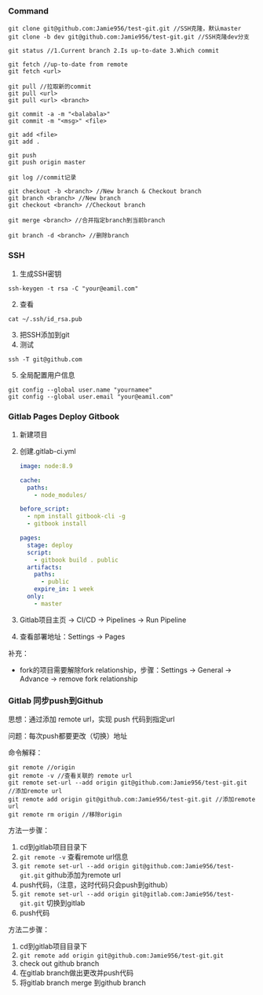 ### Command
```
git clone git@github.com:Jamie956/test-git.git //SSH克隆，默认master
git clone -b dev git@github.com:Jamie956/test-git.git //SSH克隆dev分支

git status //1.Current branch 2.Is up-to-date 3.Which commit

git fetch //up-to-date from remote
git fetch <url>

git pull //拉取新的commit
git pull <url>
git pull <url> <branch>

git commit -a -m "<balabala>" 
git commit -m "<msg>" <file>

git add <file>
git add .

git push
git push origin master

git log //commit记录

git checkout -b <branch> //New branch & Checkout branch
git branch <branch> //New branch
git checkout <branch> //Checkout branch

git merge <branch> //合并指定branch到当前branch

git branch -d <branch> //删除branch
```

### SSH
1. 生成SSH密钥
```shell
ssh-keygen -t rsa -C "your@eamil.com"
```
2. 查看
```shell
cat ~/.ssh/id_rsa.pub
```
3. 把SSH添加到git
4. 测试
```shell
ssh -T git@github.com
```
5. 全局配置用户信息
```shell
git config --global user.name "yournamee"
git config --global user.email "your@eamil.com"
```



### Gitlab Pages Deploy Gitbook

1. 新建项目

2. 创建.gitlab-ci.yml

   ```yml
   image: node:8.9
   
   cache:
     paths:
       - node_modules/
   
   before_script:
     - npm install gitbook-cli -g
     - gitbook install
   
   pages:
     stage: deploy
     script:
       - gitbook build . public
     artifacts:
       paths:
         - public
       expire_in: 1 week
     only:
       - master
   ```

3. Gitlab项目主页 -> CI/CD -> Pipelines -> Run Pipeline

4. 查看部署地址：Settings -> Pages



补充：

- fork的项目需要解除fork relationship，步骤：Settings -> General -> Advance -> remove fork relationship



### Gitlab 同步push到Github

思想：通过添加 remote url，实现 push 代码到指定url

问题：每次push都要更改（切换）地址

命令解释：

```shell
git remote //origin
git remote -v //查看关联的 remote url
git remote set-url --add origin git@github.com:Jamie956/test-git.git //添加remote url
git remote add origin git@github.com:Jamie956/test-git.git //添加remote url
git remote rm origin //移除origin
```

方法一步骤：

1. cd到gitlab项目目录下
2. `git remote -v` 查看remote url信息
3. `git remote set-url --add origin git@github.com:Jamie956/test-git.git` github添加为remote url
4. push代码，（注意，这时代码只会push到github）
5. `git remote set-url --add origin git@gitlab.com:Jamie956/test-git.git` 切换到gitlab
6. push代码

方法二步骤：

1. cd到gitlab项目目录下
2. `git remote add origin git@github.com:Jamie956/test-git.git`
3. check out github branch
4. 在gitlab branch做出更改并push代码
5. 将gitlab branch merge 到github branch




















